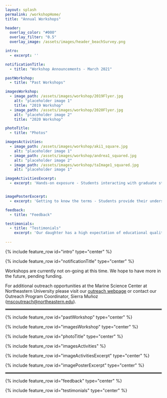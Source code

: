 ```yaml
---
layout: splash
permalink: /workshopHome/
title: "Annual Workshops"

header:
  overlay_color: "#000"
  overlay_filter: "0.5"
  overlay_image: /assets/images/header_beachSurvey.png

intro: 
  - excerpt: ''

notificationTitle:
  - title: "Workshop Announcements - March 2021"

pastWorkshop:
  - title: "Past Workshops"

imagesWorkshop:
  - image_path: /assets/images/workshop/2019Flyer.jpg
    alt: "placeholder image 1"
    title: "2019 Workshop"
  - image_path: /assets/images/workshop/2020Flyer.jpg
    alt: "placeholder image 2"
    title: "2020 Workshop"

photoTitle:
  - title: "Photos"

imagesActivities:
  - image_path: /assets/images/workshop/aki1_square.jpg
    alt: "placeholder image 1"
  - image_path: /assets/images/workshop/andrea1_squared.jpg
    alt: "placeholder image 2"
  - image_path: /assets/images/workshop/taImage1_squared.jpg
    alt: "placeholder image 1"

imageActivitiesExcerpt: 
  - excerpt: 'Hands-on exposure - Students interacting with graduate students and post-docs during the targeted activities portion of the workshop. For examples of some of these activities please visit our [Activities](/activities/) page!'


imagePosterExcerpt: 
  - excerpt: 'Getting to know the terms - Students provide their understanding about evolutionary and marine terms before the start of the workshop.'

feedback:
  - title: "Feedback"

testimonials: 
  - title: "Testimonials"
    excerpt: 'Our daughter has a high expectation of educational quality and is not always easily satisfied, but she enjoyed this program and thought it was worth spending two February vacation days. She told us all about the activities each day. She gave high marks to the instructors, too, for their knowledge and concern. One thing she mentioned that I am glad you did was talk about the challenges women scientists face in the workplace. Thanks for offering the program. <br> <br> Our daughter had a great experience! The real-life experience with professors, researchers, and graduate students in their work-place environment was very beneficial to educating our daughter in areas of science that she may not otherwise get to experience in such depth on her own. The addition of insight into the college application process, and opportunities for future work in scientific research and engineering was a great additional element to the program. <br> <br> The workshop was an excellent introduction to higher level science in the area of my childs interest. She is very interested in Marine biology, and this is the perfect way for her to learn about a career in the field.'
 
---
```



{% include feature_row id="intro" type="center" %}

{% include feature_row id="notificationTitle" type="center" %}

Workshops are currently not on-going at this time. We hope to have more in the future, pending funding.

For additional outreach opportunities at the Marine Science Center at Northeastern University please visit our [outreach webpage](https://cos.northeastern.edu/marinescience/outreach/) or contact our Outreach Program Coordinator, Sierra Muñoz ([mscoutreach@northeastern.edu](mscoutreach@northeastern.edu)).

<hr style="border:2px solid gray">

{% include feature_row id="pastWorkshop" type="center" %}

{% include feature_row id="imagesWorkshop" type="center" %}

{% include feature_row id="photoTitle" type="center" %}

{% include feature_row id="imagesActivities" %}

{% include feature_row id="imageActivitiesExcerpt" type="center" %}



{% include feature_row id="imagePosterExcerpt" type="center" %}

<hr style="border:2px solid gray">

{% include feature_row id="feedback" type="center" %}

{% include feature_row id="testimonials" type="center" %}



